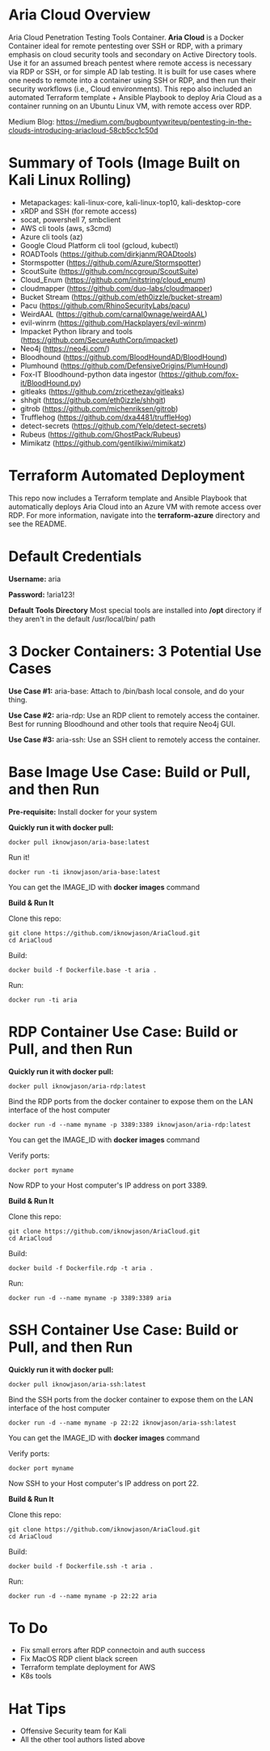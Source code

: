 # Aria Cloud Overview
Aria Cloud Penetration Testing Tools Container.  **Aria Cloud** is a Docker Container ideal for remote pentesting over SSH or RDP, with a primary emphasis on cloud security tools and secondary on Active Directory tools.  Use it for an assumed breach pentest where remote access is necessary via RDP or SSH, or for simple AD lab testing.  It is built for use cases where one needs to remote into a container using SSH or RDP, and then run their security workflows (i.e., Cloud environments).  This repo also included an automated Terraform template + Ansible Playbook to deploy Aria Cloud as a container running on an Ubuntu Linux VM, with remote access over RDP. 

Medium Blog:  https://medium.com/bugbountywriteup/pentesting-in-the-clouds-introducing-ariacloud-58cb5cc1c50d


# Summary of Tools (Image Built on Kali Linux Rolling)
* Metapackages:  kali-linux-core, kali-linux-top10, kali-desktop-core
* xRDP and SSH (for remote access)
* socat, powershell 7, smbclient
* AWS cli tools (aws, s3cmd)
* Azure cli tools (az)
* Google Cloud Platform cli tool (gcloud, kubectl)
* ROADTools (https://github.com/dirkjanm/ROADtools)
* Stormspotter (https://github.com/Azure/Stormspotter)
* ScoutSuite (https://github.com/nccgroup/ScoutSuite)
* Cloud_Enum (https://github.com/initstring/cloud_enum)
* cloudmapper (https://github.com/duo-labs/cloudmapper)
* Bucket Stream (https://github.com/eth0izzle/bucket-stream)
* Pacu (https://github.com/RhinoSecurityLabs/pacu)
* WeirdAAL (https://github.com/carnal0wnage/weirdAAL)
* evil-winrm (https://github.com/Hackplayers/evil-winrm)
* Impacket Python library and tools (https://github.com/SecureAuthCorp/impacket)
* Neo4j (https://neo4j.com/)
* Bloodhound (https://github.com/BloodHoundAD/BloodHound)
* Plumhound (https://github.com/DefensiveOrigins/PlumHound)
* Fox-IT Bloodhound-python data ingestor (https://github.com/fox-it/BloodHound.py)
* gitleaks (https://github.com/zricethezav/gitleaks)
* shhgit (https://github.com/eth0izzle/shhgit)
* gitrob (https://github.com/michenriksen/gitrob)
* Trufflehog (https://github.com/dxa4481/truffleHog)
* detect-secrets (https://github.com/Yelp/detect-secrets)
* Rubeus (https://github.com/GhostPack/Rubeus)
* Mimikatz (https://github.com/gentilkiwi/mimikatz)

# Terraform Automated Deployment

This repo now includes a Terraform template and Ansible Playbook that automatically deploys Aria Cloud into an Azure VM with remote access over RDP.  For more information, navigate into the **terraform-azure** directory and see the README.


# Default Credentials

**Username:**  aria

**Password:**  !aria123!

**Default Tools Directory** Most special tools are installed into **/opt** directory if they aren't in the default /usr/local/bin/ path

# 3 Docker Containers:  3 Potential Use Cases
**Use Case #1:**  aria-base:  Attach to /bin/bash local console, and do your thing.

**Use Case #2:**  aria-rdp:  Use an RDP client to remotely access the container.  Best for running Bloodhound and other tools that require Neo4j GUI.

**Use Case #3:**  aria-ssh:  Use an SSH client to remotely access the container.

# Base Image Use Case:  Build or Pull, and then Run 

**Pre-requisite:** Install docker for your system

**Quickly run it with docker pull:** 

```
docker pull iknowjason/aria-base:latest
```
Run it!
```
docker run -ti iknowjason/aria-base:latest
```

You can get the IMAGE_ID with **docker images** command

**Build & Run It** 

Clone this repo:

```
git clone https://github.com/iknowjason/AriaCloud.git
cd AriaCloud
```
Build:
```
docker build -f Dockerfile.base -t aria .
```
Run:
```
docker run -ti aria
```

# RDP Container Use Case:  Build or Pull, and then Run 

**Quickly run it with docker pull:** 

```
docker pull iknowjason/aria-rdp:latest
```

Bind the RDP ports from the docker container to expose them on the LAN interface of the host computer

```
docker run -d --name myname -p 3389:3389 iknowjason/aria-rdp:latest
```

You can get the IMAGE_ID with **docker images** command

Verify ports:
```
docker port myname
```
Now RDP to your Host computer's IP address on port 3389.

**Build & Run It** 

Clone this repo:
```
git clone https://github.com/iknowjason/AriaCloud.git
cd AriaCloud
```
Build:
```
docker build -f Dockerfile.rdp -t aria .
```
Run:
```
docker run -d --name myname -p 3389:3389 aria
```

# SSH Container Use Case:  Build or Pull, and then Run 

**Quickly run it with docker pull:** 
```
docker pull iknowjason/aria-ssh:latest
```
Bind the SSH ports from the docker container to expose them on the LAN interface of the host computer
```
docker run -d --name myname -p 22:22 iknowjason/aria-ssh:latest
```
You can get the IMAGE_ID with **docker images** command

Verify ports:
```
docker port myname
```
Now SSH to your Host computer's IP address on port 22.

**Build & Run It** 

Clone this repo:
```
git clone https://github.com/iknowjason/AriaCloud.git
cd AriaCloud
```
Build:
```
docker build -f Dockerfile.ssh -t aria .
```
Run:
```
docker run -d --name myname -p 22:22 aria
```

# To Do
* Fix small errors after RDP connectoin and auth success
* Fix MacOS RDP client black screen
* Terraform template deployment for AWS
* K8s tools

# Hat Tips
* Offensive Security team for Kali
* All the other tool authors listed above
